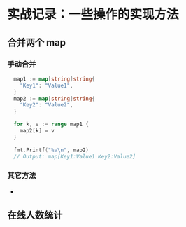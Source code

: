 # 实战记录：一些操作的实现方法
<p id="8nPcU2HBcMme5dsC6gMR1g">

## 合并两个 map

</p>


<p id="oBtczhQ9hmLdMv3RSaB4p3">

### 手动合并

</p>


<p id="6jHsGgTjgAPpn2yJb3jzfN">

```Go
  map1 := map[string]string{
    "Key1": "Value1",
  }
  map2 := map[string]string{
    "Key2": "Value2",
  }

  for k, v := range map1 {
    map2[k] = v
  }

  fmt.Printf("%v\n", map2)
  // Output: map[Key1:Value1 Key2:Value2]
```


</p>


<p id="pexxe1Q7GuGmE3vCmL4PTF">

### 其它方法

</p>


- 


<p id="mirkFAVJE7xBJXgtH8FjXh">

## 在线人数统计

</p>


